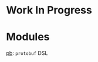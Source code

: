 # Work In Progress

# Modules
[pb](https://github.com/feverzsj/jkl_wip/tree/master/include/jkl/pb): `protobuf` DSL

